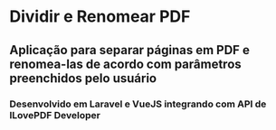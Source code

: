 # Dividir e Renomear PDF
## Aplicação para separar páginas em PDF e renomea-las de acordo com parâmetros preenchidos pelo usuário
### Desenvolvido em Laravel e VueJS integrando com API de ILovePDF Developer
